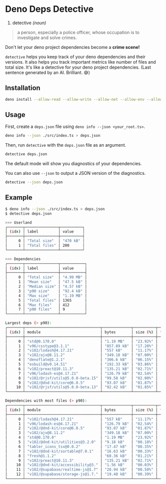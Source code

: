 # Deno Deps Detective

1. detective _(noun)_

> a person, especially a police officer, whose occupation is to investigate and solve crimes.

Don't let your deno project dependencies become a **crime scene!**

`detective` helps you keep track of your deno dependencies and their versions. It also helps you track important metrics like number of files and total size. It's like a detective for your deno project dependencies. (Last sentence generated by an AI. Brilliant. 😅)

## Installation

```bash
deno install --allow-read --allow-write --allow-net --allow-env --allow-run --unstable https://deno.land/x/detective/detective.ts
```

## Usage

First, create a `deps.json` file using `deno info --json <your_root.ts>`.

```bash
deno info --json ./src/index.ts > deps.json
```

Then, run `detective` with the `deps.json` file as an argument.

```bash
detective deps.json
```

The default mode will show you diagnostics of your dependencies.

You can also use `--json` to output a JSON version of the diagnostics.

```bash
detective --json deps.json
```

## Example

```bash
$ deno info --json ./src/index.ts > deps.json
$ detective deps.json

>>> Userland
┌───────┬───────────────┬──────────┐
│ (idx) │ label         │ value    │
├───────┼───────────────┼──────────┤
│     0 │ "Total size"  │ "470 kB" │
│     1 │ "Total files" │ 200      │
└───────┴───────────────┴──────────┘

>>> Dependencies
┌───────┬───────────────┬───────────┐
│ (idx) │ label         │ value     │
├───────┼───────────────┼───────────┤
│     0 │ "Total size"  │ "4.99 MB" │
│     1 │ "Mean size"   │ "47.5 kB" │
│     2 │ "Median size" │ "4.57 kB" │
│     3 │ "p90 size"    │ "92.4 kB" │
│     4 │ "Max size"    │ "1.19 MB" │
│     5 │ "Total files" │ 1365      │
│     6 │ "Max files"   │ 412       │
│     7 │ "p90 files"   │ 9         │
└───────┴───────────────┴───────────┘

Largest deps (> p90):
┌───────┬──────────────────────────────────┬─────────────┬──────────┬───────┬───────────┐
│ (idx) │ module                           │ bytes       │ size (%) │ files │ files (%) │
├───────┼──────────────────────────────────┼─────────────┼──────────┼───────┼───────────┤
│     0 │ "std@0.170.0"                    │ "1.19 MB"   │ "23.92%" │    87 │ "06.37%"  │
│     1 │ "v96/csstype@3.1.1"              │ "857.89 kB" │ "17.20%" │     1 │ "00.07%"  │
│     2 │ "v102/lodash@4.17.21"            │ "557 kB"    │ "11.17%" │   412 │ "30.18%"  │
│     3 │ "v102/ajv@8.11.2"                │ "349.18 kB" │ "07.00%" │    93 │ "06.81%"  │
│     4 │ "denoflate@1.2.1"                │ "306.6 kB"  │ "06.15%" │     3 │ "00.22%"  │
│     5 │ "esbuild@v0.14.51"               │ "192.33 kB" │ "03.86%" │     4 │ "00.29%"  │
│     6 │ "v102/preact@10.11.3"            │ "135.21 kB" │ "02.71%" │    13 │ "00.95%"  │
│     7 │ "v96/lodash-es@4.17.21"          │ "126.79 kB" │ "02.54%" │   317 │ "23.22%"  │
│     8 │ "v102/@rjsf/utils@5.0.0-beta.15" │ "99.58 kB"  │ "02.00%" │     2 │ "00.15%"  │
│     9 │ "v102/@dnd-kit/core@6.0.5"       │ "93.07 kB"  │ "01.87%" │   114 │ "08.35%"  │
│    10 │ "v102/@rjsf/utils@5.0.0-beta.13" │ "92.42 kB"  │ "01.85%" │     2 │ "00.15%"  │
└───────┴──────────────────────────────────┴─────────────┴──────────┴───────┴───────────┘

Dependencies with most files (> p90):
┌───────┬──────────────────────────────────┬─────────────┬──────────┬───────┬───────────┐
│ (idx) │ module                           │ bytes       │ size (%) │ files │ files (%) │
├───────┼──────────────────────────────────┼─────────────┼──────────┼───────┼───────────┤
│     0 │ "v102/lodash@4.17.21"            │ "557 kB"    │ "11.17%" │   412 │ "30.18%"  │
│     1 │ "v96/lodash-es@4.17.21"          │ "126.79 kB" │ "02.54%" │   317 │ "23.22%"  │
│     2 │ "v102/@dnd-kit/core@6.0.5"       │ "93.07 kB"  │ "01.87%" │   114 │ "08.35%"  │
│     3 │ "v102/ajv@8.11.2"                │ "349.18 kB" │ "07.00%" │    93 │ "06.81%"  │
│     4 │ "std@0.170.0"                    │ "1.19 MB"   │ "23.92%" │    87 │ "06.37%"  │
│     5 │ "v102/@dnd-kit/utilities@3.2.0"  │ "9.18 kB"   │ "00.18%" │    34 │ "02.49%"  │
│     6 │ "tabler_icons_tsx@0.0.2"         │ "17.47 kB"  │ "00.35%" │    30 │ "02.20%"  │
│     7 │ "v102/@dnd-kit/sortable@7.0.1"   │ "16.63 kB"  │ "00.33%" │    28 │ "02.05%"  │
│     8 │ "fresh@1.1.2"                    │ "60.36 kB"  │ "01.21%" │    16 │ "01.17%"  │
│     9 │ "v102/preact@10.11.3"            │ "135.21 kB" │ "02.71%" │    13 │ "00.95%"  │
│    10 │ "v102/@dnd-kit/accessibility@3." │ "1.56 kB"   │ "00.03%" │     9 │ "00.66%"  │
│    11 │ "v102/@supabase/realtime-js@1.7" │ "28.94 kB"  │ "00.58%" │     9 │ "00.66%"  │
│    12 │ "v102/@supabase/storage-js@1.7." │ "19.48 kB"  │ "00.39%" │     9 │ "00.66%"  │
└───────┴──────────────────────────────────┴─────────────┴──────────┴───────┴───────────┘
```
